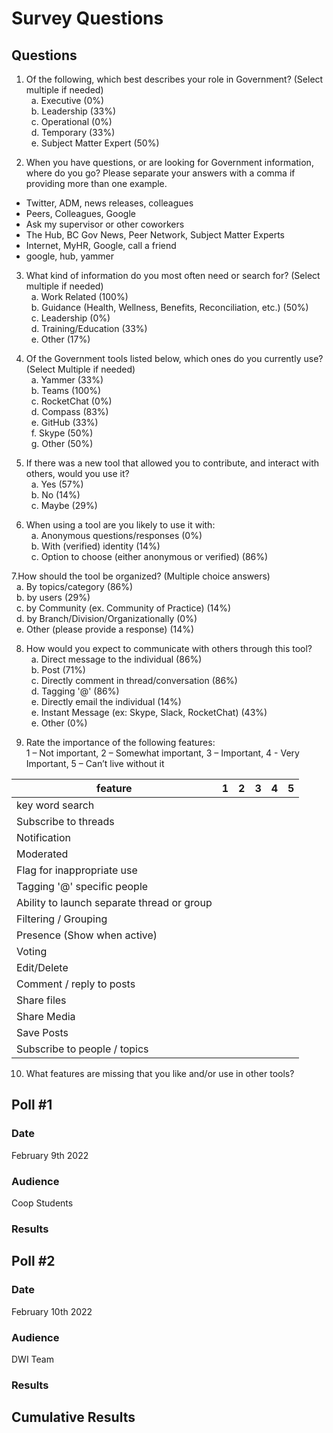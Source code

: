 # Survey Questions

## Questions

1. Of the following, which best describes your role in Government? (Select multiple if needed)  
&nbsp; a. Executive  (0%)  
&nbsp; b. Leadership  (33%)  
&nbsp; c. Operational  (0%)  
&nbsp; d. Temporary  (33%)  
&nbsp; e. Subject Matter Expert  (50%)   
  
2. When you have questions, or are looking for Government information, where do you go? Please separate your answers with a comma if providing more than one example.  
- Twitter, ADM, news releases, colleagues  
- Peers, Colleagues, Google  
- Ask my supervisor or other coworkers  
- The Hub, BC Gov News, Peer Network, Subject Matter Experts  
- Internet, MyHR, Google, call a friend  
- google, hub, yammer
  
3.  What kind of information do you most often need or search for? (Select multiple if needed)  
&nbsp; a. Work Related  (100%)  
&nbsp; b. Guidance (Health, Wellness, Benefits, Reconciliation, etc.)  (50%)  
&nbsp; c. Leadership  (0%)  
&nbsp; d. Training/Education  (33%)  
&nbsp; e. Other  (17%)  
  
4. Of the Government tools listed below, which ones do you currently use? (Select Multiple if needed)  
&nbsp; a. Yammer  (33%)  
&nbsp; b. Teams  (100%)  
&nbsp; c. RocketChat  (0%)  
&nbsp; d. Compass  (83%)  
&nbsp; e. GitHub  (33%)  
&nbsp; f. Skype  (50%)  
&nbsp; g. Other  (50%)  
  
5. If there was a new tool that allowed you to contribute, and interact with others, would you use it?    
&nbsp; a. Yes  (57%)  
&nbsp; b. No  (14%)  
&nbsp; c. Maybe  (29%)  
  
6. When using a tool are you likely to use it with:   
&nbsp; a. Anonymous questions/responses  (0%)  
&nbsp; b. With (verified) identity   (14%)  
&nbsp; c. Option to choose (either anonymous or verified)  (86%)  
   
7.How should the tool be organized? (Multiple choice answers)    
&nbsp; a. By topics/category  (86%)  
&nbsp; b. by users  (29%)  
&nbsp; c. by Community (ex. Community of Practice)  (14%)  
&nbsp; d. by Branch/Division/Organizationally   (0%)  
&nbsp; e. Other (please provide a response)  (14%)  
  
8. How would you expect to communicate with others through this tool?   
&nbsp; a. Direct message to the individual   (86%)  
&nbsp; b. Post   (71%)  
&nbsp; c. Directly comment in thread/conversation   (86%)  
&nbsp; d. Tagging '@'   (86%)  
&nbsp; e. Directly email the individual  (14%)  
&nbsp; e. Instant Message (ex: Skype, Slack, RocketChat)  (43%)  
&nbsp; e. Other  (0%)  
  
9. Rate the importance of the following features:  
1 – Not important, 2 – Somewhat important, 3 – Important, 4 - Very Important, 5 – Can’t live without it 
  
| feature | 1 | 2 | 3 | 4 | 5 |
| --- | --- | --- | --- | --- | --- |
| key word search |  
| Subscribe to threads |
| Notification |
| Moderated |
| Flag for inappropriate use |
| Tagging '@' specific people |
| Ability to launch separate thread or group |
| Filtering / Grouping |
| Presence (Show when active) |
| Voting |
| Edit/Delete | 
| Comment / reply to posts |
| Share files |
| Share Media |
| Save Posts |
| Subscribe to people / topics |
  
10. What features are missing that you like and/or use in other tools?  



## Poll #1
### Date
February 9th 2022
### Audience 
Coop Students 
### Results

## Poll #2
### Date
February 10th 2022
### Audience
DWI Team
### Results

## Cumulative Results

